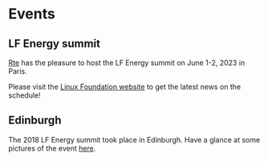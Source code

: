 # Events

## LF Energy summit
[Rte](https://www.rte-france.com/en/home) has the pleasure to host the LF Energy summit on June 1-2, 2023 in Paris.

Please visit the [Linux Foundation website](https://events.linuxfoundation.org/lfenergysummit/) to get the latest news on the schedule!

## Edinburgh
The 2018 LF Energy summit took place in Edinburgh. Have a glance at some pictures of the event [here](https://events19.linuxfoundation.org/events/lfenergysummit2018/).
